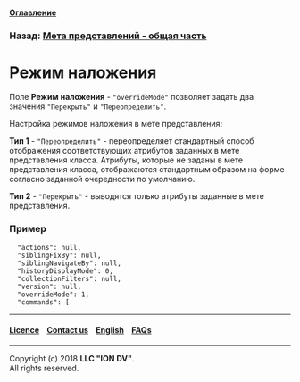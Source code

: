 #### [Оглавление](/docs/ru/index.md)

### Назад: [Мета представлений - общая часть](/docs/ru/2_system_description/metadata_structure/meta_view/meta_view_main.md)

# Режим наложения

Поле **Режим наложения** - `"overrideMode"` позволяет задать два значения `"Перекрыть"` и `"Переопределить"`.

Настройка режимов наложения в мете представления:

**Тип 1** - `"Переопределить"` - переопределяет стандартный способ отображения соответствующих атрибутов заданных в мете представления класса. Атрибуты, которые не заданы в мете представления класса, отображаются стандартным образом на форме согласно заданной очередности по умолчанию.

**Тип 2** - `"Перекрыть"` - выводятся только атрибуты заданные в мете представления.

### Пример

```
  "actions": null,
  "siblingFixBy": null,
  "siblingNavigateBy": null,
  "historyDisplayMode": 0,
  "collectionFilters": null,
  "version": null,
  "overrideMode": 1, 
  "commands": [

```
--------------------------------------------------------------------------  


 #### [Licence](/LICENCE.md) &ensp;  [Contact us](https://iondv.com) &ensp;  [English](/docs/en/2_system_description/metadata_structure/meta_view/overridemode.md)   &ensp; [FAQs](/faqs.md)          



--------------------------------------------------------------------------  

Copyright (c) 2018 **LLC "ION DV"**.  
All rights reserved. 